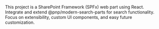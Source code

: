 <!-- Use this file to provide workspace-specific custom instructions to Copilot. For more details, visit https://code.visualstudio.com/docs/copilot/copilot-customization#_use-a-githubcopilotinstructionsmd-file -->

This project is a SharePoint Framework (SPFx) web part using React. Integrate and extend @pnp/modern-search-parts for search functionality. Focus on extensibility, custom UI components, and easy future customization.
